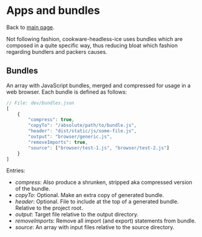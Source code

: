 # Apps and bundles

Back to [main  page](../README.md).

Not following fashion, cookware-headless-ice uses bundles which are composed in a quite specific way, thus reducing bloat which fashion regarding bundlers and packers causes.

## Bundles

An array with JavaScript bundles, merged and compressed for usage in a web browser. Each bundle is defined as follows:

```javascript
// File: dev/bundles.json
[
	{
		"compress": true,
		"copyTo": "/absolute/path/to/bundle.js",
		"header": "dist/static/js/some-file.js",
		"output": "browser/generic.js",
		"removeImports": true,
		"source": ["browser/test-1.js", "browser/test-2.js"]
	}
]
```

Entries:
+ *compress*: Also produce a shrunken, stripped aka compressed version of the bundle.
+ *copyTo*: Optional. Make an extra copy of generated bundle.
+ *header*: Optional. File to include at the top of a generated bundle. Relative to the project root.
+ *output*: Target file relative to the output directory.
+ *removeImports*: Remove all import (and export) statements from bundle.
+ *source*: An array with input files relative to the source directory.
